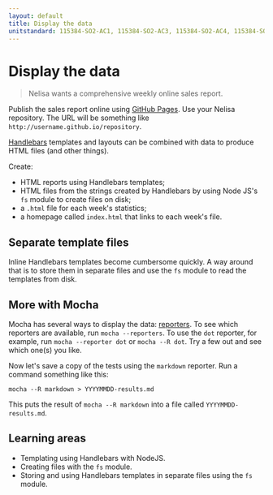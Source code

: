 ```yaml
---
layout: default
title: Display the data
unitstandard: 115384-SO2-AC1, 115384-SO2-AC3, 115384-SO2-AC4, 115384-SO3-AC2
---
```


# Display the data

> Nelisa wants a comprehensive weekly online sales report.

Publish the sales report online using [GitHub Pages](https://pages.github.com/). Use your Nelisa repository. The URL will be something like `http://username.github.io/repository`.

[Handlebars](https://www.npmjs.com/package/handlebars) templates and layouts can be combined with data to produce HTML files (and other things).

Create:

* HTML reports using Handlebars templates;
* HTML files from the strings created by Handlebars by using Node JS's `fs` module to create files on disk;
* a `.html` file for each week's statistics;
* a homepage called `index.html` that links to each week's file.

## Separate template files

Inline Handlebars templates become cumbersome quickly. A way around that is to store them in separate files and use the `fs` module to read the templates from disk.

## More with Mocha

Mocha has several ways to display the data: [reporters](https://mochajs.org/#reporters). To see which reporters are available, run `mocha --reporters`. To use the `dot` reporter, for example, run `mocha --reporter dot` or `mocha --R dot`. Try a few out and see which one(s) you like.

Now let's save a copy of the tests using the `markdown` reporter. Run a command something like this:

```
mocha --R markdown > YYYYMMDD-results.md
```

This puts the result of `mocha --R markdown` into a file called `YYYYMMDD-results.md`.

## Learning areas

* Templating using Handlebars with NodeJS.
* Creating files with the `fs` module.
* Storing and using Handlebars templates in separate files using the `fs` module.
